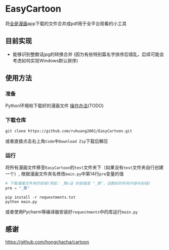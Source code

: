 # EasyCartoon
将[全是漫画](https://github.com/hongchacha/cartoon)app下载的文件合并成pdf用于全平台观看的小工具

## 目前实现
- 能够识别整数话jpg的转换合并 (因为有些特别篇名字排序后错乱，后续可能会考虑如何实现Windows默认排序)

## 使用方法

### 准备
Python环境和下载好的漫画文件 [操作办法]()(TODO)

### 下载仓库

```shell
git clone https://github.com/ruhuang2001/EasyCartoon.git
```
或者直接点击右上角`Code`中`Download Zip`下载后解压

### 运行
将所有漫画文件移至`EasyCartoon`的`test`文件夹下（如果没有`test`文件夹自行创建一个）, 根据漫画文件夹名修改`main.py`中第14行`pre`变量的值

```python
# 下载漫画文件夹的前缀(例如：_第x话 的前缀是 "_第"，话数前的所有内容叫前缀)
pre = "_第"
```

```shell
pip install -r requestments.txt
python main.py
```
或者使用Pycharm等编译器安装好`requestments`中的库运行`main.py`

## 感谢
https://github.com/hongchacha/cartoon
